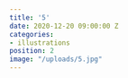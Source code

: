 ```yaml
---
title: '5'
date: 2020-12-20 09:00:00 Z
categories:
- illustrations
position: 2
image: "/uploads/5.jpg"
---
```


